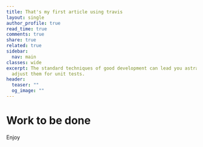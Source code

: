 ```yaml
---
title: That's my first article using travis
layout: single
author_profile: true
read_time: true
comments: true
share: true
related: true
sidebar:
  nav: main
classes: wide
excerpt: The standard techniques of good development can lead you astray if you don't
  adjust them for unit tests.
header:
  teaser: ""
  og_image: ""
---
```


# Work to be done

Enjoy
